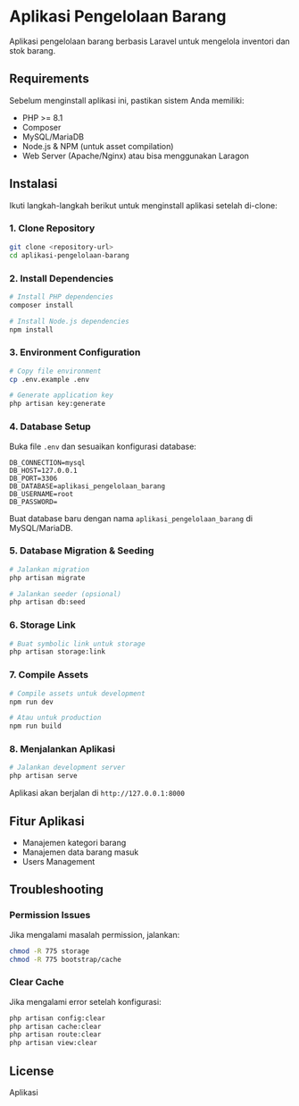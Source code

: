 # Aplikasi Pengelolaan Barang

Aplikasi pengelolaan barang berbasis Laravel untuk mengelola inventori dan stok barang.

## Requirements

Sebelum menginstall aplikasi ini, pastikan sistem Anda memiliki:

-   PHP >= 8.1
-   Composer
-   MySQL/MariaDB
-   Node.js & NPM (untuk asset compilation)
-   Web Server (Apache/Nginx) atau bisa menggunakan Laragon

## Instalasi

Ikuti langkah-langkah berikut untuk menginstall aplikasi setelah di-clone:

### 1. Clone Repository

```bash
git clone <repository-url>
cd aplikasi-pengelolaan-barang
```

### 2. Install Dependencies

```bash
# Install PHP dependencies
composer install

# Install Node.js dependencies
npm install
```

### 3. Environment Configuration

```bash
# Copy file environment
cp .env.example .env

# Generate application key
php artisan key:generate
```

### 4. Database Setup

Buka file `.env` dan sesuaikan konfigurasi database:

```env
DB_CONNECTION=mysql
DB_HOST=127.0.0.1
DB_PORT=3306
DB_DATABASE=aplikasi_pengelolaan_barang
DB_USERNAME=root
DB_PASSWORD=
```

Buat database baru dengan nama `aplikasi_pengelolaan_barang` di MySQL/MariaDB.

### 5. Database Migration & Seeding

```bash
# Jalankan migration
php artisan migrate

# Jalankan seeder (opsional)
php artisan db:seed
```

### 6. Storage Link

```bash
# Buat symbolic link untuk storage
php artisan storage:link
```

### 7. Compile Assets

```bash
# Compile assets untuk development
npm run dev

# Atau untuk production
npm run build
```

### 8. Menjalankan Aplikasi

```bash
# Jalankan development server
php artisan serve
```

Aplikasi akan berjalan di `http://127.0.0.1:8000`

## Fitur Aplikasi

-   Manajemen kategori barang
-   Manajemen data barang masuk
-   Users Management

## Troubleshooting

### Permission Issues

Jika mengalami masalah permission, jalankan:

```bash
chmod -R 775 storage
chmod -R 775 bootstrap/cache
```

### Clear Cache

Jika mengalami error setelah konfigurasi:

```bash
php artisan config:clear
php artisan cache:clear
php artisan route:clear
php artisan view:clear
```

## License

Aplikasi
